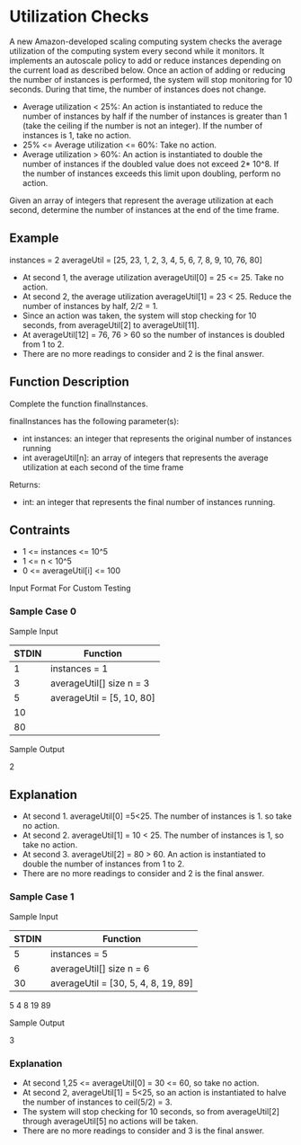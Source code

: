 

# Utilization Checks

A new Amazon-developed scaling computing system checks the average utilization of the computing system every second while it monitors. It implements an autoscale policy to add or reduce instances depending on the current load as described below. Once an action of adding or reducing the number of instances is performed, the system will stop monitoring for 10 seconds. During that time, the number of instances does not change.

* Average utilization < 25%: An action is instantiated to reduce the number of instances by half if the number of instances is greater than 1 (take the ceiling if the number is not an integer). If the number of instances is 1, take no action.
* 25% <= Average utilization <= 60%: Take no action.
* Average utilization > 60%: An action is instantiated to double the number of instances if the doubled value does not exceed 2* 10^8. If the number of instances exceeds this limit upon doubling, perform no action.

Given an array of integers that represent the average utilization at each second, determine the number of instances at the end of the time frame.

## Example

instances = 2
averageUtil = [25, 23, 1, 2, 3, 4, 5, 6, 7, 8, 9, 10, 76, 80]

* At second 1, the average utilization averageUtil[0] = 25 <= 25. Take no action.
* At second 2, the average utilization averageUtil[1] = 23 < 25. Reduce the number of instances by half, 2/2 = 1.
* Since an action was taken, the system will stop checking for 10 seconds, from averageUtil[2] to averageUtil[11].
* At averageUtil[12] = 76, 76 > 60 so the number of instances is doubled from 1 to 2.
* There are no more readings to consider and 2 is the final answer.

## Function Description

Complete the function finalInstances.

finalInstances has the following parameter(s):
* int instances: an integer that represents the original number of instances running
* int averageUtil[n]: an array of integers that represents the average utilization at each second of the time frame

Returns:
* int: an integer that represents the final number of instances running.

## Contraints

* 1 <= instances <= 10^5
* 1 <= n < 10^5
* 0 <= averageUtil[i] <= 100

Input Format For Custom Testing

### Sample Case 0

Sample Input

STDIN | Function
-|-
1 | instances = 1 
3 | averageUtil[]  size n = 3
5 | averageUtil = [5, 10, 80]
10 |
80 |

Sample Output

2

## Explanation

* At second 1. averageUtil[0] =5<25. The number of instances is 1. so take no action.
* At second 2. averageUtil[1] = 10 < 25. The number of instances is 1, so take no action.
* At second 3. averageUtil[2] = 80 > 60. An action is instantiated to double the number of instances from 1 to 2.
* There are no more readings to consider and 2 is the final answer.

### Sample Case 1

Sample Input

STDIN | Function
-|-
5 | instances = 5
6 | averageUtil[]  size n = 6
30 | averageUtil = [30, 5, 4, 8, 19, 89]
5
4
8
19
89 

Sample Output

3

### Explanation

* At second 1,25 <= averageUtil[0] = 30 <= 60, so take no action.
* At second 2, averageUtil[1] = 5<25, so an action is instantiated to halve the number of instances to ceil(5/2) = 3.
* The system will stop checking for 10 seconds, so from averageUtil[2] through averageUtil[5] no actions will be taken.
* There are no more readings to consider and 3 is the final answer.
